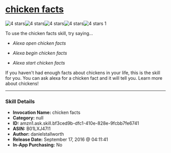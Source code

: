 # [chicken facts](http://alexa.amazon.com/#skills/amzn1.ask.skill.bf3ced9b-dfc1-410e-828e-9fcbb7fe6741)
![4 stars](../../images/ic_star_black_18dp_1x.png)![4 stars](../../images/ic_star_black_18dp_1x.png)![4 stars](../../images/ic_star_black_18dp_1x.png)![4 stars](../../images/ic_star_black_18dp_1x.png)![4 stars](../../images/ic_star_border_black_18dp_1x.png) 1

To use the chicken facts skill, try saying...

* *Alexa open chicken facts*

* *Alexa begin chicken facts*

* *Alexa start chicken facts*

If you haven't had enough facts about chickens in your life, this is the skill for you. You can ask alexa for a chicken fact and it will tell you. Learn more about chickens!

***

### Skill Details

* **Invocation Name:** chicken facts
* **Category:** null
* **ID:** amzn1.ask.skill.bf3ced9b-dfc1-410e-828e-9fcbb7fe6741
* **ASIN:** B01LXJ47I1
* **Author:** danielstallworth
* **Release Date:** September 17, 2016 @ 04:11:41
* **In-App Purchasing:** No
